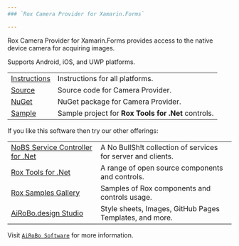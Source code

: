 ```yaml
---
### `Rox Camera Provider for Xamarin.Forms`

---
```

Rox Camera Provider for Xamarin.Forms provides access to the native device camera for acquiring images.

Supports Android, iOS, and UWP platforms.

| | |
| --- | --- |
| [Instructions](https://rox.tools/camera/) | Instructions for all platforms. |
| [Source](https://github.com/ai-ro-bo/Rox.Camera.Provider.Xamarin/) | Source code for Camera Provider. |
| [NuGet](https://www.nuget.org/packages/Rox.Xamarin.Camera/) | NuGet package for Camera Provider. |
| [Sample](https://rox.gallery/control/) | Sample project for **Rox Tools for .Net** controls. |

If you like this software then try our other offerings:

| | |
| --- | --- |
| [NoBS Service Controller for .Net](https://nobs.services/) | A No BullSh!t collection of services for server and clients. |
| [Rox Tools for .Net](https://rox.tools/) | A range of open source components and controls. |
| [Rox Samples Gallery](https://rox.gallery/) | Samples of Rox components and controls usage. |
| [AiRoBo.design Studio](https://airobo.design/) | Style sheets, Images, GitHub Pages Templates, and more. |

Visit [`AiRoBo Software`](https://airobo.software/) for more information.
